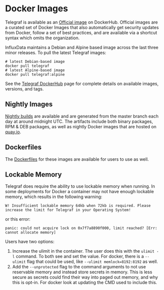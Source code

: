 # Docker Images

Telegraf is available as an [Official image][] on DockerHub. Official images
are a curated set of Docker Images that also automatically get security updates
from Docker, follow a set of best practices, and are available via a shortcut
syntax which omits the organization.

InfluxData maintains a Debian and Alpine based image across the last three
minor releases. To pull the latest Telegraf images:

```shell
# latest Debian-based image
docker pull telegraf
# latest Alpine-based image
docker pull telegraf:alpine
```

See the [Telegraf DockerHub][] page for complete details on available images,
versions, and tags.

[official image]: https://docs.docker.com/trusted-content/official-images/
[Telegraf DockerHub]: https://hub.docker.com/_/telegraf

## Nightly Images

[Nightly builds][] are available and are generated from the master branch each
day at around midnight UTC. The artifacts include both binary packages, RPM &
DEB packages, as well as nightly Docker images that are hosted on [quay.io][].

[Nightly builds]: /docs/NIGHTLIES.md
[quay.io]: https://quay.io/repository/influxdb/telegraf-nightly?tab=tags&tag=latest

## Dockerfiles

The [Dockerfiles][] for these images are available for users to use as well.

[Dockerfiles]: https://github.com/influxdata/influxdata-docker

## Lockable Memory

Telegraf does require the ability to use lockable memory when running. In some
deployments for Docker a container may not have enough lockable memory, which
results in the following warning:

```text
W! Insufficient lockable memory 64kb when 72kb is required. Please increase the limit for Telegraf in your Operating System!
```

or this error:

```text
panic: could not acquire lock on 0x7f7a8890f000, limit reached? [Err: cannot allocate memory]
```

Users have two options:

1. Increase the ulimit in the container. The user does this with the `ulimit -l`
  command. To both see and set the value. For docker, there is a `--ulimit` flag
  that could be used, like `--ulimit memlock=8192:8192` as well.
2. Add the `--unprotected` flag to the command arguments to not use reservable
  memory and instead store secrets in memory. This is less secure as secrets
  could find their way into paged out memory, and why this is opt-in. For docker
  look at updating the CMD used to include this.
